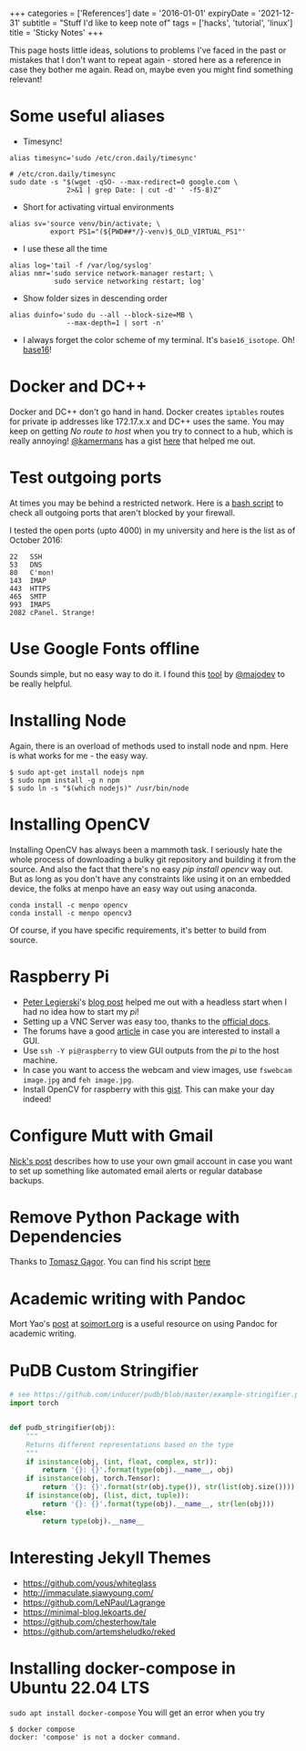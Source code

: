 +++
categories = ['References']
date = '2016-01-01'
expiryDate = '2021-12-31'
subtitle = "Stuff I'd like to keep note of"
tags = ['hacks', 'tutorial', 'linux']
title = 'Sticky Notes'
+++

This page hosts little ideas, solutions to problems I've faced in the past or mistakes that I don't want to repeat again - stored here as a reference in case they bother me again. Read on, maybe even you might find something relevant!

# Some useful aliases

- Timesync!

```
alias timesync='sudo /etc/cron.daily/timesync'
```

```
# /etc/cron.daily/timesync
sudo date -s "$(wget -qSO- --max-redirect=0 google.com \
              2>&1 | grep Date: | cut -d' ' -f5-8)Z"
```

- Short for activating virtual environments

```
alias sv='source venv/bin/activate; \
          export PS1="(${PWD##*/}-venv)$_OLD_VIRTUAL_PS1"'
```

- I use these all the time

```
alias log='tail -f /var/log/syslog'
alias nmr='sudo service network-manager restart; \
           sudo service networking restart; log'
```

- Show folder sizes in descending order

```
alias duinfo='sudo du --all --block-size=MB \
              --max-depth=1 | sort -n'
```

- I always forget the color scheme of my terminal. It's `base16_isotope`. Oh! [base16](https://chriskempson.github.io/base16/)!

# Docker and DC++

Docker and DC++ don't go hand in hand. Docker creates `iptables` routes for private ip addresses like 172.17.x.x and DC++ uses the same. You may keep on getting _No route to host_ when you try to connect to a hub, which is really annoying!
[@kamermans](https://github.com/kamermans) has a gist [here](https://gist.github.com/kamermans/94b1c41086de0204750b) that helped me out.

# Test outgoing ports

At times you may be behind a restricted network. Here is a [bash script](http://superuser.com/a/815481/537144) to check all outgoing ports that aren't blocked by your firewall.

I tested the open ports (upto 4000) in my university and here is the list as of October 2016:

```
22   SSH
53   DNS
80   C'mon!
143  IMAP
443  HTTPS
465  SMTP
993  IMAPS
2082 cPanel. Strange!
```

# Use Google Fonts offline

Sounds simple, but no easy way to do it. I found this [tool](https://google-webfonts-helper.herokuapp.com/fonts) by [@majodev](http://twitter.com/majodev) to be really helpful.

# Installing Node

Again, there is an overload of methods used to install node and npm. Here is what works for me - the easy way.

```
$ sudo apt-get install nodejs npm
$ sudo npm install -g n npm
$ sudo ln -s "$(which nodejs)" /usr/bin/node
```

# Installing OpenCV

Installing OpenCV has always been a mammoth task. I seriously hate the whole process of downloading a bulky git repository and building it from the source. And also the fact that there's no easy _pip install opencv_ way out.
But as long as you don't have any constraints like using it on an embedded device, the folks at menpo have an easy way out using anaconda.

```
conda install -c menpo opencv
conda install -c menpo opencv3
```

Of course, if you have specific requirements, it's better to build from source.

# Raspberry Pi

- [Peter Legierski](https://twitter.com/peterlegierski)'s [blog post](http://blog.self.li/post/63281257339/raspberry-pi-part-1-basic-setup-without-cables) helped me out with a headless start when I had no idea how to start my _pi_!
- Setting up a VNC Server was easy too, thanks to the [official docs](https://www.raspberrypi.org/documentation/remote-access/vnc/README.md).
- The forums have a good [article](https://www.raspberrypi.org/forums/viewtopic.php?t=133691&p=1025366) in case you are interested to install a GUI.
- Use `ssh -Y pi@raspberry` to view GUI outputs from the _pi_ to the host machine.
- In case you want to access the webcam and view images, use `fswebcam image.jpg` and `feh image.jpg`.
- Install OpenCV for raspberry with this [gist](https://gist.github.com/willprice/c216fcbeba8d14ad1138). This can make your day indeed!

# Configure Mutt with Gmail

[Nick's post](http://nickdesaulniers.github.io/blog/2016/06/18/mutt-gmail-ubuntu/) describes how to use your own gmail account in case you want to set up something like automated email alerts or regular database backups.

# Remove Python Package with Dependencies

Thanks to [Tomasz Gągor](https://gagor.pl/). You can find his script [here](https://gagor.pl/2016/04/pip-uninstall-package-with-dependencies/)

# Academic writing with Pandoc

Mort Yao's [post](https://www.soimort.org/notes/161117/) at [soimort.org](https://www.soimort.org) is a useful resource on using Pandoc for academic writing.

# PuDB Custom Stringifier

```python
# see https://github.com/inducer/pudb/blob/master/example-stringifier.py
import torch


def pudb_stringifier(obj):
    """
    Returns different representations based on the type
    """
    if isinstance(obj, (int, float, complex, str)):
        return '{}: {}'.format(type(obj).__name__, obj)
    if isinstance(obj, torch.Tensor):
        return '{}: {}'.format(str(obj.type()), str(list(obj.size())))
    if isinstance(obj, (list, dict, tuple)):
        return '{}: {}'.format(type(obj).__name__, str(len(obj)))
    else:
        return type(obj).__name__
```

# Interesting Jekyll Themes

- https://github.com/yous/whiteglass
- http://immaculate.siawyoung.com/
- https://github.com/LeNPaul/Lagrange
- https://minimal-blog.lekoarts.de/
- https://github.com/chesterhow/tale
- https://github.com/artemsheludko/reked

# Installing docker-compose in Ubuntu 22.04 LTS

`sudo apt install docker-compose`
You will get an error when you try

```
$ docker compose
docker: 'compose' is not a docker command.
```

